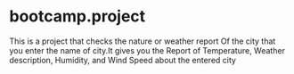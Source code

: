 # bootcamp.project
This is a project that checks the nature or weather report
Of the city that you enter the name of city.It gives you the
Report of Temperature, Weather description, Humidity, and 
Wind Speed about the entered city
